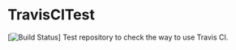 # TravisCITest
[![Build Status](https://secure.travis-ci.org/gtoriumi/TravisCITest.png)]
Test repository to check the way to use Travis CI.
